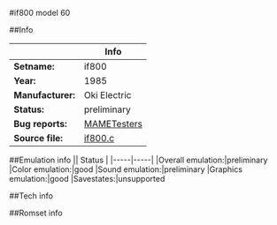 #if800 model 60

##Info

||Info|
|-----|-----|
|**Setname:**|if800
|**Year:**|1985
|**Manufacturer:**|Oki Electric
|**Status:**|preliminary
|**Bug reports:**|[MAMETesters](http://mametesters.org/view_all_set.php?type=1&temporary=y&search=if800.c)
|**Source file:**|[if800.c](https://github.com/mamedev/mame/blob/master/src/mess/drivers/if800.c)

##Emulation info
|| Status |
|-----|-----|
|Overall emulation:|preliminary
|Color emulation:|good
|Sound emulation:|preliminary
|Graphics emulation:|good
|Savestates:|unsupported

##Tech info

##Romset info

<!--- START OF EDITED COMMENT DO NOT TOUCH TEXT ABOVE-->

